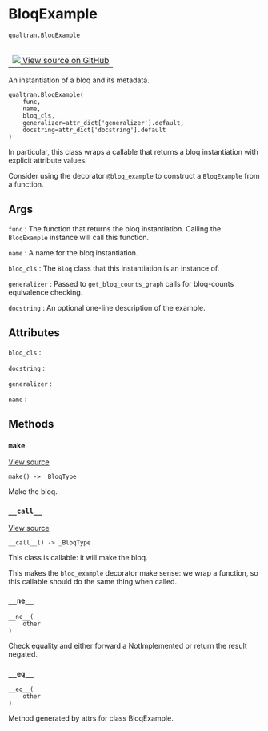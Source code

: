 # BloqExample
`qualtran.BloqExample`


<table class="tfo-notebook-buttons tfo-api nocontent" align="left">
<td>
  <a target="_blank" href="https://github.com/quantumlib/Qualtran/blob/main/qualtran/_infra/bloq_example.py#L27-L63">
    <img src="https://www.tensorflow.org/images/GitHub-Mark-32px.png" />
    View source on GitHub
  </a>
</td>
</table>



An instantiation of a bloq and its metadata.

<pre class="devsite-click-to-copy prettyprint lang-py tfo-signature-link">
<code>qualtran.BloqExample(
    func,
    name,
    bloq_cls,
    generalizer=attr_dict[&#x27;generalizer&#x27;].default,
    docstring=attr_dict[&#x27;docstring&#x27;].default
)
</code></pre>



<!-- Placeholder for "Used in" -->

In particular, this class wraps a callable that returns a bloq instantiation with
explicit attribute values.

Consider using the decorator `@bloq_example` to construct a `BloqExample` from a function.

<h2 class="add-link">Args</h2>

`func`<a id="func"></a>
: The function that returns the bloq instantiation. Calling the `BloqExample` instance
  will call this function.

`name`<a id="name"></a>
: A name for the bloq instantiation.

`bloq_cls`<a id="bloq_cls"></a>
: The `Bloq` class that this instantiation is an instance of.

`generalizer`<a id="generalizer"></a>
: Passed to `get_bloq_counts_graph` calls for bloq-counts equivalence checking.

`docstring`<a id="docstring"></a>
: An optional one-line description of the example.






<h2 class="add-link">Attributes</h2>

`bloq_cls`<a id="bloq_cls"></a>
: &nbsp;

`docstring`<a id="docstring"></a>
: &nbsp;

`generalizer`<a id="generalizer"></a>
: &nbsp;

`name`<a id="name"></a>
: &nbsp;




## Methods

<h3 id="make"><code>make</code></h3>

<a target="_blank" class="external" href="https://github.com/quantumlib/Qualtran/blob/main/qualtran/_infra/bloq_example.py#L53-L55">View source</a>

<pre class="devsite-click-to-copy prettyprint lang-py tfo-signature-link">
<code>make() -> _BloqType
</code></pre>

Make the bloq.


<h3 id="__call__"><code>__call__</code></h3>

<a target="_blank" class="external" href="https://github.com/quantumlib/Qualtran/blob/main/qualtran/_infra/bloq_example.py#L57-L63">View source</a>

<pre class="devsite-click-to-copy prettyprint lang-py tfo-signature-link">
<code>__call__() -> _BloqType
</code></pre>

This class is callable: it will make the bloq.

This makes the `bloq_example` decorator make sense: we wrap a function, so this
callable should do the same thing when called.

<h3 id="__ne__"><code>__ne__</code></h3>

<pre class="devsite-click-to-copy prettyprint lang-py tfo-signature-link">
<code>__ne__(
    other
)
</code></pre>

Check equality and either forward a NotImplemented or return the result negated.


<h3 id="__eq__"><code>__eq__</code></h3>

<pre class="devsite-click-to-copy prettyprint lang-py tfo-signature-link">
<code>__eq__(
    other
)
</code></pre>

Method generated by attrs for class BloqExample.





